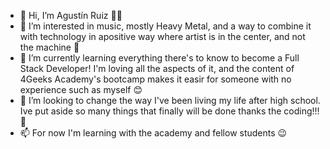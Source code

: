 - 👋 Hi, I’m Agustín Ruiz 🥁🎸
- 👀 I’m interested in music, mostly Heavy Metal, and a way to combine it with technology in  apositive way where artist is in the center, and not the machine 🤖 
- 🌱 I’m currently learning everything there's to know to become a Full Stack Developer! I'm loving all the aspects of it, and the content of 4Geeks Academy's bootcamp makes it easir for someone with no experience such as myself 😊
- 💞️ I’m looking to change the way I've been living my life after high school. Ive put aside so many things that finally will be done thanks the coding!!! 🥳
- 📫 For now I'm learning with the academy and fellow students 😉

<!---
GoldenDrk/GoldenDrk is a ✨ special ✨ repository because its `README.md` (this file) appears on your GitHub profile.
You can click the Preview link to take a look at your changes.
--->

